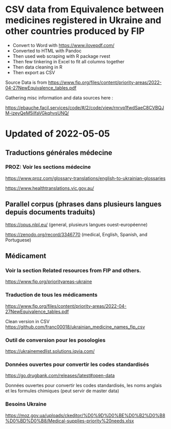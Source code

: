 # CSV data from Equivalence between medicines registered in Ukraine and other countries produced by FIP

- Convert to Word with https://www.ilovepdf.com/
- Converted to HTML with Pandoc
- Then used web scraping with R package rvest
- Then few tinkering in Excel to fit all columns together
- Then data cleaning in R
- Then export as CSV

Source Data is from https://www.fip.org/files/content/priority-areas/2022-04-27NewEquivalence_tables.pdf

Gathering misc information and data sources here : 

https://ebauche.facil.services/code/#/2/code/view/rnrvp1fwdSaeC8CVBQJM-izeyQeM5iIfaVGkqhvsUNQ/

# Updated of 2022-05-05

## Traductions générales médecine

### PROZ: Voir les sections médecine

https://www.proz.com/glossary-translations/english-to-ukrainian-glossaries

https://www.healthtranslations.vic.gov.au/

## Parallel corpus (phrases dans plusieurs langues depuis documents traduits)

https://opus.nlpl.eu/ (general, plusieurs langues ouest-européenne)

https://zenodo.org/record/3346770 (medical, English, Spanish, and Portuguese)

## Médicament

### Voir la section Related resources from FIP and others.

https://www.fip.org/priorityareas-ukraine

### Traduction de tous les médicaments

https://www.fip.org/files/content/priority-areas/2022-04-27NewEquivalence_tables.pdf

Clean version in CSV
https://github.com/franc00018/ukrainian_medicine_names_fip_csv

### Outil de conversion pour les posologies

https://ukrainemedlist.solutions.iqvia.com/

### Données ouvertes pour convertir les codes standardisés

https://go.drugbank.com/releases/latest#open-data

Données ouvertes pour convertir les codes standardisés, les noms anglais et les formules chimiques (peut servir de master data)

### Besoins Ukraine

https://moz.gov.ua/uploads/ckeditor/%D0%9D%D0%BE%D0%B2%D0%B8%D0%BD%D0%B8/Medical-supplies-priority%20needs.xlsx
